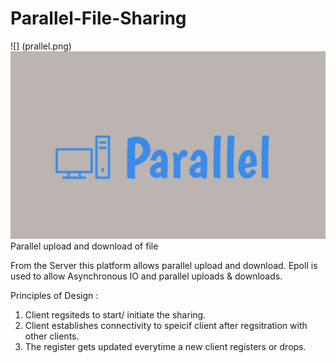 # Parallel-File-Sharing

![] (prallel.png)
![parallel.png](parallel.png)
Parallel upload and download of file 

From the Server this platform allows parallel upload and download.
Epoll is used to allow Asynchronous IO and parallel uploads & downloads. 

Principles of Design :

1. Client regsiteds to start/ initiate the sharing.
2. Client establishes connectivity to speicif client after regsitration with other clients. 
3. The register gets updated everytime a new client registers or drops.
